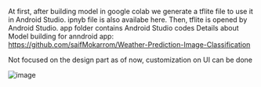 At first, after building model in google colab we generate a tflite file to use it in Android Studio. ipnyb file is also availabe here.
Then, tflite is opened by Android Studio. app folder contains Android Studio codes
Details about Model building for anndroid app: https://github.com/saifMokarrom/Weather-Prediction-Image-Classification

Not focused on the design part as of now, customization on UI can be done


![image](https://user-images.githubusercontent.com/46572647/235342059-c43e187d-90f5-451b-954b-42da4e650d59.png)

